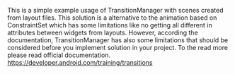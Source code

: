 This is a simple example usage of TransitionManager with scenes created from layout files. 
This solution is a alternative to the animation based on ConstraintSet which has some limitations like no getting all different in attributes between widgets from layouts.
However, according the documentation, TransitionManager has also some limitations that should be considered before you implement solution in your project. 
To the read more please read official documentation. https://developer.android.com/training/transitions
